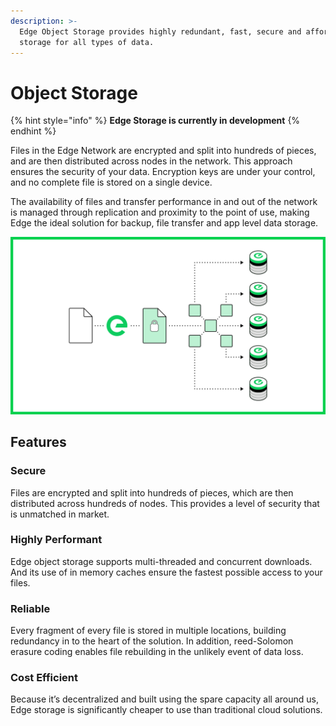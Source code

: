 ```yaml
---
description: >-
  Edge Object Storage provides highly redundant, fast, secure and affordable
  storage for all types of data.
---
```


# Object Storage

{% hint style="info" %}
**Edge Storage is currently in development**
{% endhint %}

Files in the Edge Network are encrypted and split into hundreds of pieces, and are then distributed across nodes in the network. This approach ensures the security of your data. Encryption keys are under your control, and no complete file is stored on a single device.

The availability of files and transfer performance in and out of the network is managed through replication and proximity to the point of use, making Edge the ideal solution for backup, file transfer and app level data storage.

![](../../.gitbook/assets/edgestorage.png)

## Features

### Secure

Files are encrypted and split into hundreds of pieces, which are then distributed across hundreds of nodes. This provides a level of security that is unmatched in market.

### Highly Performant

Edge object storage supports multi-threaded and concurrent downloads. And its use of in memory caches ensure the fastest possible access to your files.

### Reliable

Every fragment of every file is stored in multiple locations, building redundancy in to the heart of the solution. In addition, reed-Solomon erasure coding enables file rebuilding in the unlikely event of data loss.

### Cost Efficient

Because it’s decentralized and built using the spare capacity all around us, Edge storage is significantly cheaper to use than traditional cloud solutions.


